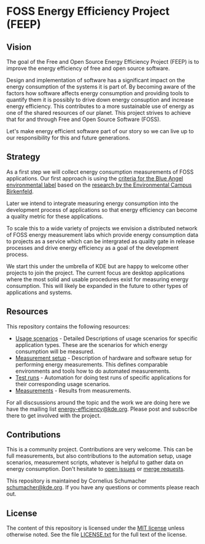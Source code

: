 # FOSS Energy Efficiency Project (FEEP)

## Vision

The goal of the Free and Open Source Energy Efficiency Project (FEEP) is to improve the energy efficiency of free and open source software.

Design and implementation of software has a significant impact on the energy consumption of the systems it is part of. By becoming aware of the factors how software affects energy consumption and providing tools to quantify them it is possibly to drive down energy consuption and increase energy efficiency. This contributes to a more sustainable use of energy as one of the shared resources of our planet. This project strives to achieve that for and through Free and Open Source Software (FOSS).

Let's make energy efficient software part of our story so we can live up to our responsibility for this and future generations.

## Strategy

As a first step we will collect energy consumption measurements of FOSS applications. Our first approach is using the [criteria for the Blue Angel environmental label](https://produktinfo.blauer-engel.de/uploads/criteriafile/en/DE-UZ%20215-202001-en-Criteria-2020-02-13.pdf) based on the [research by the Environmental Campus  Birkenfeld](https://www.umwelt-campus.de/en/research/projekte/green-software-engineering/projects/ufoplan-ssd-2015).

Later we intend to integrate measuring energy consumption into the development process of applications so that energy efficiency can become a quality metric for these applications.

To scale this to a wide variety of projects we envision a distributed network of FOSS energy measurement labs which provide energy consumption data to projects as a service which can be intergrated as quality gate in release processes and drive energy efficiency as a goal of the development process.

We start this under the umbrella of KDE but are happy to welcome other projects to join the project. The current focus are desktop applications where the most solid and usable procedures exist for measuring energy consumption. This will likely be expanded in the future to other types of applications and systems.

## Resources

This repository contains the following resources:

* [Usage scenarios](usage_scenarios) - Detailed Descriptions of usage scenarios for specific application types. These are the scenarios for which energy consumption will be measured.
* [Measurement setup](measurement_setup.md) - Description of hardware and software setup for performing energy measurements. This defines comparable environments and tools how to do automated measurements.
* [Test runs](test_runs) - Automation for doing test runs of specific applications for their corresponding usage scenarios.
* [Measurements](measurements) - Results from measurements.

For all discsussions around the topic and the work we are doing here we have the mailing list [energy-efficiency@kde.org](https://mail.kde.org/cgi-bin/mailman/listinfo/energy-efficiency). Please post and subscribe there to get involved with the project.

## Contributions

This is a community project. Contributions are very welcome. This can be full measurements, but also contributions to the automation setup, usage scenarios, measurement scripts, whatever is helpful to gather data on energy consumption. Don't hesitate to [open issues](https://invent.kde.org/cschumac/feep/-/issues/new) or [merge requests](https://invent.kde.org/cschumac/feep/-/merge_requests/new).

This repository is maintained by Cornelius Schumacher <schumacher@kde.org>. If you have any questions or comments please reach out.

## License

The content of this repository is licensed under the [MIT license](https://opensource.org/licenses/MIT) unless otherwise noted. See the file [LICENSE.txt](LICENSE.txt) for the full text of the license.
